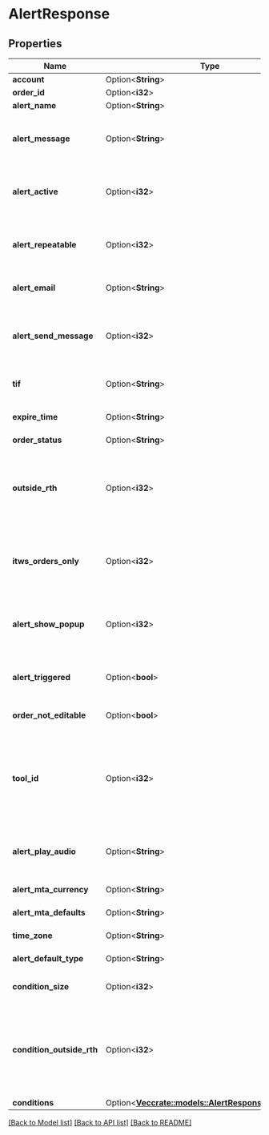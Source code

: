# AlertResponse

## Properties

Name | Type | Description | Notes
------------ | ------------- | ------------- | -------------
**account** | Option<**String**> | account id | [optional]
**order_id** | Option<**i32**> |  | [optional]
**alert_name** | Option<**String**> | name of alert | [optional]
**alert_message** | Option<**String**> | The message you want to receive via email or text message | [optional]
**alert_active** | Option<**i32**> | whether alert is active or not, so value can only be 0 or 1 | [optional]
**alert_repeatable** | Option<**i32**> | whether alert is repeatable or not, so value can only be 0 or 1 | [optional]
**alert_email** | Option<**String**> | email address to receive alert | [optional]
**alert_send_message** | Option<**i32**> | whether allowing to send email or not, so value can only be 0 or 1,  | [optional]
**tif** | Option<**String**> | time in force, can only be GTC or GTD | [optional]
**expire_time** | Option<**String**> | format, YYYYMMDD-HH:mm:ss  | [optional]
**order_status** | Option<**String**> | status of alert | [optional]
**outside_rth** | Option<**i32**> | value can only be 0 or 1, set to 1 if the alert can be triggered outside regular trading hours.  | [optional]
**itws_orders_only** | Option<**i32**> | value can only be 0 or 1, set to 1 to enable the alert only in IBKR mobile  | [optional]
**alert_show_popup** | Option<**i32**> | value can only be 0 or 1, set to 1 to allow to show alert in pop-ups | [optional]
**alert_triggered** | Option<**bool**> | whether the alert has been triggered | [optional]
**order_not_editable** | Option<**bool**> | whether the alert can be edited | [optional]
**tool_id** | Option<**i32**> | for MTA alert only, each user has a unique toolId and it will stay the same, do not send for normal alert  | [optional]
**alert_play_audio** | Option<**String**> | audio message to play when alert is triggered | [optional]
**alert_mta_currency** | Option<**String**> | MTA alert only | [optional]
**alert_mta_defaults** | Option<**String**> | MTA alert only | [optional]
**time_zone** | Option<**String**> | MTA alert only | [optional]
**alert_default_type** | Option<**String**> | MTA alert only | [optional]
**condition_size** | Option<**i32**> | size of conditions array | [optional]
**condition_outside_rth** | Option<**i32**> | whether allowing the condition can be triggered outside of regular trading hours, 1 means allow | [optional]
**conditions** | Option<[**Vec<crate::models::AlertResponseConditions>**](alert_response_conditions.md)> |  | [optional]

[[Back to Model list]](../README.md#documentation-for-models) [[Back to API list]](../README.md#documentation-for-api-endpoints) [[Back to README]](../README.md)


